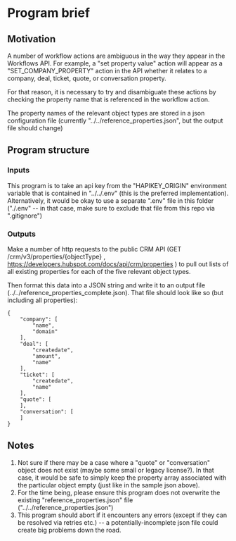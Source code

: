# Program brief

## Motivation

A number of workflow actions are ambiguous in the way they appear in the Workflows API. For example, a "set property value" action will appear as a "SET_COMPANY_PROPERTY" action in the API whether it relates to a company, deal, ticket, quote, or conversation property.

For that reason, it is necessary to try and disambiguate these actions by checking the property name that is referenced in the workflow action.

The property names of the relevant object types are stored in a json configuration file (currently "../../reference_properties.json", but the output file should change)

## Program structure

### Inputs

This program is to take an api key from the "HAPIKEY_ORIGIN" environment variable that is contained in "../../.env" (this is the preferred implementation). Alternatively, it would be okay to use a separate ".env" file in this folder ("./.env" -- in that case, make sure to exclude that file from this repo via ".gitignore")

### Outputs

Make a number of http requests to the public CRM API (GET
/crm/v3/properties/{objectType} , https://developers.hubspot.com/docs/api/crm/properties ) to pull out lists of all existing properties for each of the five relevant object types.

Then format this data into a JSON string and write it to an output file (../../reference_properties_complete.json). That file should look like so (but including all properties):

```
{
    "company": [
        "name",
        "domain"
    ],
    "deal": [
        "createdate",
        "amount",
        "name"
    ],
    "ticket": [
        "createdate",
        "name"
    ],
    "quote": [
    ],
    "conversation": [
    ]
}
```

## Notes

1. Not sure if there may be a case where a "quote" or "conversation" object does not exist (maybe some small or legacy license?). In that case, it would be safe to simply keep the property array associated with the particular object empty (just like in the sample json above).
2. For the time being, please ensure this program does not overwrite the existing "reference_properties.json" file ("../../reference_properties.json")
3. This program should abort if it encounters any errors (except if they can be resolved via retries etc.) -- a potentially-incomplete json file could create big problems down the road.